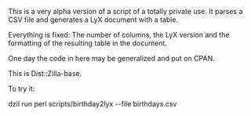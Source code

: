 This is a very alpha version of a script of a totally private use.
It parses a CSV file and generates a LyX document with a table.

Everything is fixed: The number of columns, the LyX version and the formatting
of the resulting table in the document.

One day the code in here may be generalized and put on CPAN.

This is Dist::Zilla-base.

To try it:

  dzil run perl scripts/birthday2lyx --file birthdays.csv